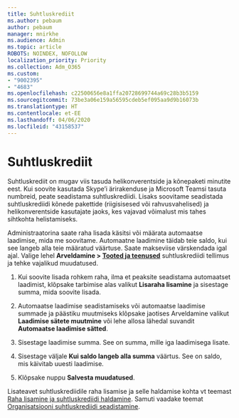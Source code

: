 ```yaml
---
title: Suhtluskrediit
ms.author: pebaum
author: pebaum
manager: mnirkhe
ms.audience: Admin
ms.topic: article
ROBOTS: NOINDEX, NOFOLLOW
localization_priority: Priority
ms.collection: Adm_O365
ms.custom:
- "9002395"
- "4683"
ms.openlocfilehash: c22500656e8a1ffa20728699744a69c28b3b5159
ms.sourcegitcommit: 73be3a06e159a56595cdeb5ef095aa9d9b16073b
ms.translationtype: HT
ms.contentlocale: et-EE
ms.lasthandoff: 04/06/2020
ms.locfileid: "43158537"
---
```

# <a name="communication-credits"></a>Suhtluskrediit

Suhtluskrediit on mugav viis tasuda helikonverentside ja kõnepaketi minutite eest.  Kui soovite kasutada Skype’i ärirakenduse ja Microsoft Teamsi tasuta numbreid, peate seadistama suhtluskrediidi.  Lisaks soovitame seadistada suhtluskrediidi kõnede pakettide (riigisisesed või rahvusvahelised) ja helikonverentside kasutajate jaoks, kes vajavad võimalust mis tahes sihtkohta helistamiseks.

Administraatorina saate raha lisada käsitsi või määrata automaatse laadimise, mida me soovitame.  Automaatne laadimine täidab teie saldo, kui see langeb alla teie määratud väärtuse.  Saate makseviise värskendada igal ajal. Valige lehel **Arveldamine > [Tooted ja teenused](https://go.microsoft.com/fwlink/p/?linkid=842054)** suhtluskrediidi tellimus ja tehke vajalikud muudatused.

1. Kui soovite lisada rohkem raha, ilma et peaksite seadistama automaatset laadimist, klõpsake tarbimise alas valikut **Lisaraha lisamine** ja sisestage summa, mida soovite lisada.

2. Automaatse laadimise seadistamiseks või automaatse laadimise summade ja päästiku muutmiseks klõpsake jaotises Arveldamine valikut **Laadimise sätete muutmine** või lehe allosa lähedal suvandit **Automaatse laadimise sätted**.  

3. Sisestage laadimise summa.  See on summa, mille iga laadimisega lisate.  

4. Sisestage väljale **Kui saldo langeb alla summa** väärtus.  See on saldo, mis käivitab uuesti laadimise.

5. Klõpsake nuppu **Salvesta muudatused**.

Lisateavet suhtluskrediidile raha lisamise ja selle haldamise kohta vt teemast [Raha lisamine ja suhtluskrediidi haldamine](https://docs.microsoft.com/microsoftteams/add-funds-and-manage-communications-credits). Samuti vaadake teemat [Organisatsiooni suhtluskrediidi seadistamine](https://docs.microsoft.com/microsoftteams/set-up-communications-credits-for-your-organization).
